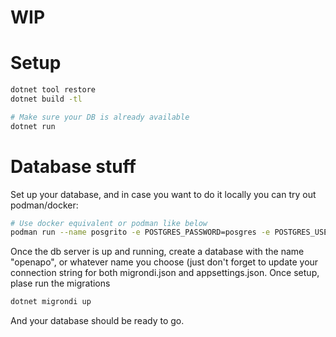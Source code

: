 # WIP



# Setup
```bash
dotnet tool restore
dotnet build -tl

# Make sure your DB is already available
dotnet run
```

# Database stuff

Set up your database, and in case you want to do it locally you can try out podman/docker:
```bash
# Use docker equivalent or podman like below
podman run --name posgrito -e POSTGRES_PASSWORD=posgres -e POSTGRES_USER=posgres -p 5432:5432 -d docker.io/library/postgres:alpine
```

Once the db server is up and running, create a database with the name "openapo", or whatever name you choose (just don't forget to update your connection string for both migrondi.json and appsettings.json. Once setup, plase run the migrations

```bash
dotnet migrondi up
```
And your database should be ready to go.
